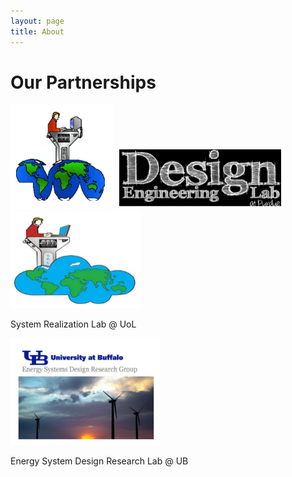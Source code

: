 ```yaml
---
layout: page
title: About
---
```


# Our Partnerships

<img src="about.assets/image-20200315111707456.png" alt="image-20200315111707456" style="zoom:50%;aligh:left" />

[System Realization Lab @ OU]: http://srl.ou.edu/ 

<img src="about.assets/image-20200315111818197.png" alt="image-20200315111818197" style="zoom:67%;" />

[Design Engineering Lab @ Purdu]: https://engineering.purdue.edu/DELP/

<img src="about.assets/image-20200315111948836.png" alt="image-20200315111948836" style="zoom:67%;" />

System Realization Lab @ UoL

<img src="about.assets/image-20200315112025828.png" alt="image-20200315112025828" style="zoom:67%;" />

Energy System Design Research Lab @ UB

